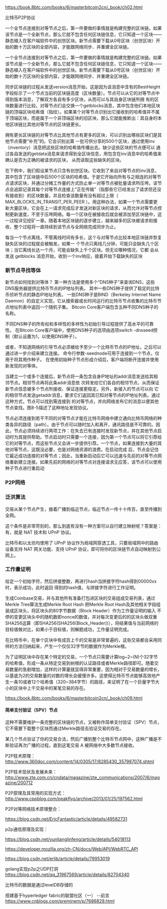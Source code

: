 https://book.8btc.com/books/6/masterbitcoin2cn/_book/ch02.html



比特币P2P协议


一个全节点连接到对等节点之后，第一件要做的事情就是构建完整的区块链。如果该节点是一个全新节点，那么它就不包含任何区块链信息，它只知道一个区块——静态植入在客户端软件中的创世区块。新节点需要下载从0号区块（创世区块）开始的数十万区块的全部内容，才能跟网络同步、并重建全区块链。


一个全节点连接到对等节点之后，第一件要做的事情就是构建完整的区块链。如果该节点是一个全新节点，那么它就不包含任何区块链信息，它只知道一个区块——静态植入在客户端软件中的创世区块。新节点需要下载从0号区块（创世区块）开始的数十万区块的全部内容，才能跟网络同步、并重建全区块链。

同步区块链的过程从发送version消息开始，这是因为该消息中含有的BestHeight字段标示了一个节点当前的区块链高度（区块数量）。节点可以从它的对等节点中得到版本消息，了解双方各自有多少区块，从而可以与其自身区块链所拥 有的区块数量进行比较。对等节点们会交换一个getblocks消息，其中包含他们本地区块链的顶端区块哈希值（指纹）。如果某个对等节点识别出它接收到的哈希值并不属于顶端区块，而是属于一个非顶端区块的旧区块，那么它就能推断出：其自身的本地区块链比其他对等节点的区块链更长。

拥有更长区块链的对等节点比其他节点有更多的区块，可以识别出哪些区块们是其他节点需要“补充”的。它会识别出第 一批可供分享的500个区块，通过使用inv（inventory）消息把这些区块的哈希值传播出去。缺少这些区块的节点便可以 通过各自发送的getdata消息来请求得到全区块信息，用包含在inv消息中的哈希值来确认是否为正确的被请求的区块， 从而读取这些缺失的区块。

在下例中，我们假设某节点只含有创世区块。它收到了来自对等节点的inv消息，其中包含了区块链中后500个区块的哈希值。于是它开始向所有与之相连的对等节点请求区块，并通过分摊工作量的方式防止单一对等节点被批量请求所压垮。该节点会追踪记录其每个对等节点连接上“正在传输”（指那些它已经发出了请求但还没有接收到）的区块数量，并且检查该数量有没有超过上限（ MAX_BLOCKS_IN_TRANSIT_PER_PEER ）。用这种办法，如果一个节点需要更新大量区块，它会在上一请求完成后才发送对新区块的请求，从而允许对等节点控制更新速度，不至于压垮网络。每一个区块在被接收后就会被添加至区块链中，这一过程详见挖矿一章。随着本地区块链的逐步建立，越来越多的区块被请求和接收，整个过程将一直持续到该节点与全网络完成同步为止。

每当一个节点离线，不管离线时间有多长，这个与对等节点比较本地区块链并恢复缺失区块的过程就会被触发。如果一 个节点只离线几分钟，可能只会缺失几个区块；当它离线长达一个月，可能会缺失上千个区块。但无论哪种情况，它都 会从发送 getblocks 消息开始，收到一个inv响应，接着开始下载缺失的区块


### 新节点寻找等体
新节点如何找到对等体？ 第一种方法是使用多个“DNS种子”来查询DNS，这些DNS服务器提供比特币节点的IP地址列表。 其中一些DNS种子提供了稳定的比特币侦听节点的静态IP地址列表。 一些DNS种子是BIND（Berkeley Internet Name Daemon）的自定义实现，它从搜索器或长时间运行的比特币节点收集的比特币节点地址列表中返回一个随机子集。 Bitcoin Core客户端包含五种不同DNS种子的名称。

不同DNS种子的所有权和多样性的多样性为初始引导过程提供了高水平的可靠性。 在Bitcoin Core客户端中，使用DNS种子的选项由选项switch -dnsseed控制（默认设置为1，以使用DNS种子）。

或者，不知道网络的引导节点必须被给予至少一个比特币节点的IP地址，之后可以通过进一步介绍来建立连接。 命令行参数-seednode可用于连接到一个节点，仅用于将其用作种子。 在使用初始种子节点形成介绍后，客户端将断开连接并使用新发现的对等体。

当建立一个或多个连接后，新节点将一条包含自身IP地址的addr消息发送给其相邻节点。相邻节点再将此条addr消息依 次转发给它们各自的相邻节点，从而保证新节点信息被多个节点所接收、保证连接更稳定。另外，新接入的节点可以向 它的相邻节点发送getaddr消息，要求它们返回其已知对等节点的IP地址列表。通过这种方式，节点可以找到需连接到 的对等节点，并向网络发布它的消息以便其他节点查找。图8-5描述了这种地址发现协议。

节点必须连接到若干不同的对等节点才能在比特币网络中建立通向比特币网络的种类各异的路径（path）。由于节点可以随时加入和离开，通讯路径是不可靠的。因此，节点必须持续进行两项工作：在失去已有连接时发现新节点，并在其他节点启动时为其提供帮助。节点启动时只需要一个连接，因为第一个节点可以将它引荐给它的对等节点，而这些节点又会进一步提供引荐。一个节点，如果连接到大量的其他对等节点，这既没必要，也是对网络资源的浪费。在启动完成 后，节点会记住它最近成功连接的对等节点；因此，当重新启动后它可以迅速与先前的对等节点网络重新建立连接。如果先前的网络的对等节点对连接请求无应答，该节点可以使用种子节点进行重启动



### P2P网络

### 泛洪算法
交易从某个节点产生，接着广播到临近节点，临近节点一传十十传百，直至传播到全网。


这个条件是非常苛刻的，那么到底有没有一种方案可以自行建立映射呢？答案是：有，就是 NAT 技术和 UPnP 协议。



比特币和以太坊均使用了 UPnP 协议作为局域网穿透工具，只要局域网中的路由设备支持 NAT 网关功能、支持 UPnP 协议，即可将你的区块链节点自动映射到公网上。



### 工作量证明
给定一个初始字符，然后拼接整数，再进行hash当拼接字符hash得到00000xx时，表示成功，此时返回
得到的hash值，与拼接字符进行工作证明。

生成Coinbase交易，并与其他所有准备打包进区块的交易组成交易列表，通过Merkle Tree算法生成Merkle Root Hash
把Merkle Root Hash及其他相关字段组装成区块头，将区块头的80字节数据（Block Header）作为工作量证明的输入
不停的变更区块头中的随机数即nonce的数值，并对每次变更后的的区块头做双重SHA256运算（即SHA256(SHA256(Block_Header))），将结果值与当前网络的目标值做对比，如果小于目标值，则解题成功，工作量证明完成。



在比特币中，在单个区块中有成百上千的交易是非常普遍的，这些交易都会采用同样的方法归纳起来，产生一个仅仅32字节的数据作为Merkle根。


为了证明区块中存在某个特定的交易，一个节点只需要计算log~2~(N)个32字节的哈希值，形成一条从特定交易到树根的认证路径或者Merkle路径即可。随着交易数量的急剧增加，这样的计算量就显得异常重要，因为相对于交易数量的增长，以基底为2的交易数量的对数的增长会缓慢许多。这使得比特币节点能够高效地产生一条10或者12个哈希值（320~384字节）的路径，来证明了在一个巨量字节大小的区块中上千交易中的某笔交易的存在。

https://book.8btc.com/books/6/masterbitcoin2cn/_book/ch09.html


#### 简单支付验证（SPV）节点
这种不需要维护一条完整的区块链的节点，又被称作简单支付验证（SPV）节点，它不需要下载整个区块而通过Merkle路径去验证交易的存在。



某几个节点验证了你的交易合法，然后广播到整个比特币节点网中，这种广播是不断验证再次广播的过程。直到这笔交易 A 被网络中大多数节点接收。


P2P技术原理：http://www.360doc.com/content/14/0305/17/8285430_357987074.shtml

P2P技术现状及发展未来：http://www.zte.com.cn/cndata/magazine/zte_communications/2007/6/magazine/200712

P2P原理及其常用的实现方式：http://www.cppblog.com/peakflys/archive/2013/01/25/197562.html

P2P对等网络技术原理整合：

https://blog.csdn.net/EricFantastic/article/details/49582731

p2p通信原理及实现：

https://blog.csdn.net/yunlianglinfeng/article/details/54018113



https://developer.mozilla.org/zh-CN/docs/Web/API/WebRTC_API



https://blog.csdn.net/erlib/article/details/79953019


golang实现p2p之UDP打洞
https://blog.csdn.net/qq_31967569/article/details/82704340



比特币的数据是通过levelDB存储的



搭建基于hyperledger fabric的联盟社区（一） --前言
https://www.cnblogs.com/preminem/p/7686829.html
